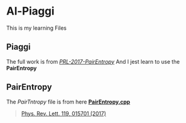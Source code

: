 # Al-Piaggi
This is my learning Files
## Piaggi
The full work is from *[PRL-2017-PairEntropy](https://github.com/PabloPiaggi/PRL-2017-PairEntropy.git)*
And I jest learn to use the **PairEntropy**
## PairEntropy
The *PairTntropy* file is from here **[PairEntropy.cpp](https://github.com/PabloPiaggi/plumed2/blob/entropyCVcolvar/src/colvar/PairEntropy.cpp)**


> [Phys. Rev. Lett. 119, 015701 (2017)](https://github.com/PabloPiaggi/PRL-2017-PairEntropy#phys-rev-lett-119-015701-2017)
